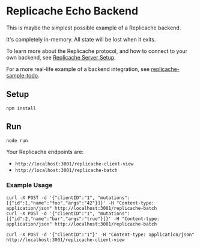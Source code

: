 # Replicache Echo Backend

This is maybe the simplest possible example of a Replicache backend.

It's completely in-memory. All state will be lost when it exits.

To learn more about the Replicache protocol, and how to connect to your own backend, see [Replicache Server Setup](https://github.com/rocicorp/replicache/blob/main/SERVER_SETUP.md).

For a more real-life example of a backend integration, see [replicache-sample-todo](https://github.com/rocicorp/replicache-sample-todo).

## Setup

```
npm install
```

## Run

```
node run
```

Your Replicache endpoints are:

* `http://localhost:3001/replicache-client-view`
* `http://localhost:3001/replicache-batch`

### Example Usage

```
curl -X POST -d '{"clientID":"1", "mutations":[{"id":1,"name":"foo","args":"42"}]}' -H "Content-type: application/json" http://localhost:3001/replicache-batch
curl -X POST -d '{"clientID":"1", "mutations":[{"id":2,"name":"bar","args":"true"}]}' -H "Content-type: application/json" http://localhost:3001/replicache-batch

curl -X POST -d '{"clientID":"1"}' -H "Content-type: application/json" http://localhost:3001/replicache-client-view
```
